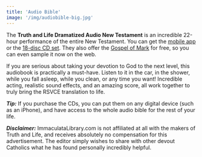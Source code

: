 ```yaml
---
title: 'Audio Bible'
image: '/img/audiobible-big.jpg'
---
```


The **Truth and Life Dramatized Audio New Testament** is an incredible 22-hour performance of the entire New Testament. You can get the [mobile app](https://www.truthandlifeapp.com/) or the [18-disc CD set](https://www.truthandlifeapp.com/audio.html). They also offer the [Gospel of Mark](https://www.truthandlifeapp.com/WebBibleTAL/WebPlayer.aspx) for free, so you can even sample it now on the web.

If you are serious about taking your devotion to God to the next level, this audiobook is practically a must-have. Listen to it in the car, in the shower, while you fall asleep, while you clean, or any time you want! Incredible acting, realistic sound effects, and an amazing score, all work together to truly bring the RSVCE translation to life.

***Tip:*** If you purchase the CDs, you can put them on any digital device (such as an iPhone), and have access to the whole audio bible for the rest of your life.

***Disclaimer:*** ImmaculataLibrary.com is not affiliated at all with the makers of Truth and Life, and receives absolutely no compensation for this advertisement. The editor simply wishes to share with other devout Catholics what he has found personally incredibly helpful.
